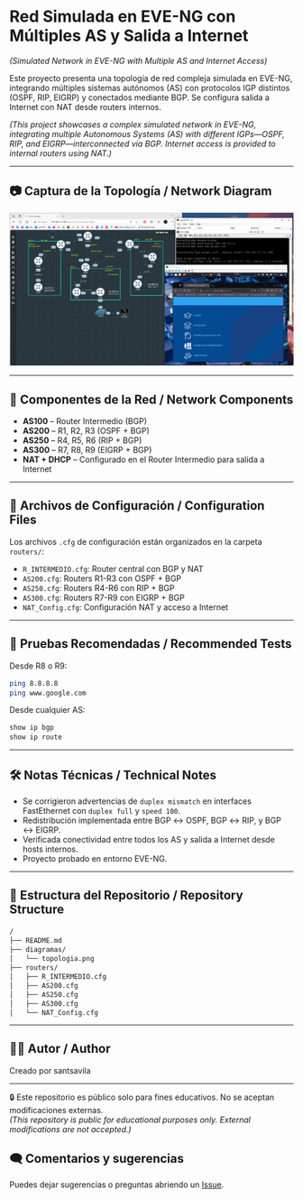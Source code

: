 # Red Simulada en EVE-NG con Múltiples AS y Salida a Internet  
*(Simulated Network in EVE-NG with Multiple AS and Internet Access)*

Este proyecto presenta una topología de red compleja simulada en EVE-NG, integrando múltiples sistemas autónomos (AS) con protocolos IGP distintos (OSPF, RIP, EIGRP) y conectados mediante BGP. Se configura salida a Internet con NAT desde routers internos.

*(This project showcases a complex simulated network in EVE-NG, integrating multiple Autonomous Systems (AS) with different IGPs—OSPF, RIP, and EIGRP—interconnected via BGP. Internet access is provided to internal routers using NAT.)*

---

## 📷 Captura de la Topología / Network Diagram

![Topología de red](diagramas/topologia.png)

---

## 🧩 Componentes de la Red / Network Components

- **AS100** – Router Intermedio (BGP)
- **AS200** – R1, R2, R3 (OSPF + BGP)
- **AS250** – R4, R5, R6 (RIP + BGP)
- **AS300** – R7, R8, R9 (EIGRP + BGP)
- **NAT + DHCP** – Configurado en el Router Intermedio para salida a Internet

---

## 📁 Archivos de Configuración / Configuration Files

Los archivos `.cfg` de configuración están organizados en la carpeta `routers/`:

- `R_INTERMEDIO.cfg`: Router central con BGP y NAT
- `AS200.cfg`: Routers R1-R3 con OSPF + BGP
- `AS250.cfg`: Routers R4-R6 con RIP + BGP
- `AS300.cfg`: Routers R7-R9 con EIGRP + BGP
- `NAT_Config.cfg`: Configuración NAT y acceso a Internet

---

## 🧪 Pruebas Recomendadas / Recommended Tests

Desde R8 o R9:

```bash
ping 8.8.8.8
ping www.google.com
```

Desde cualquier AS:

```bash
show ip bgp
show ip route
```

---

## 🛠️ Notas Técnicas / Technical Notes

- Se corrigieron advertencias de `duplex mismatch` en interfaces FastEthernet con `duplex full` y `speed 100`.
- Redistribución implementada entre BGP ↔ OSPF, BGP ↔ RIP, y BGP ↔ EIGRP.
- Verificada conectividad entre todos los AS y salida a Internet desde hosts internos.
- Proyecto probado en entorno EVE-NG.

---

## 📂 Estructura del Repositorio / Repository Structure

```
/
├── README.md
├── diagramas/
│   └── topologia.png
├── routers/
│   ├── R_INTERMEDIO.cfg
│   ├── AS200.cfg
│   ├── AS250.cfg
│   ├── AS300.cfg
│   └── NAT_Config.cfg
```

---

## 👨‍💻 Autor / Author

Creado por santsavila  

---

🔒 Este repositorio es público solo para fines educativos. No se aceptan modificaciones externas.  
*(This repository is public for educational purposes only. External modifications are not accepted.)*

## 🗨️ Comentarios y sugerencias

Puedes dejar sugerencias o preguntas abriendo un [Issue](https://github.com/santsavila/topologia-bgp-eigrp-rip-nat/issues).